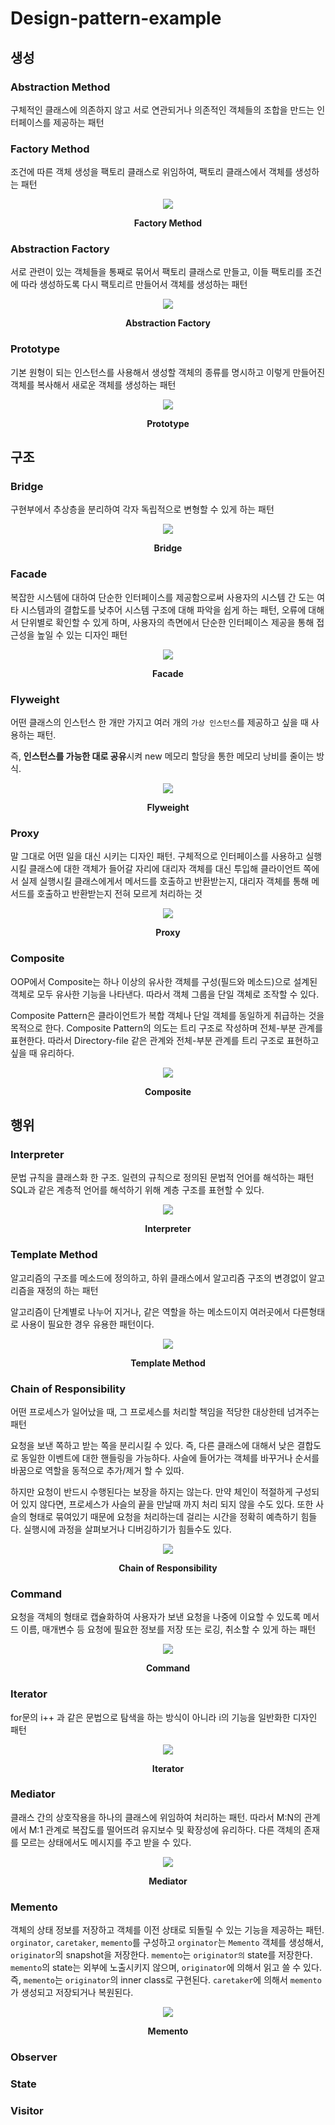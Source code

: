 # Design-pattern-example



## 생성

### Abstraction Method

구체적인 클래스에 의존하지 않고 서로 연관되거나 의존적인 객체들의 조합을 만드는 인터페이스를 제공하는 패턴

### Factory Method

조건에 따른 객체 생성을 팩토리 클래스로 위임하여, 팩토리 클래스에서 객체를 생성하는 패턴

<p align="center">
<img src="https://user-images.githubusercontent.com/48249549/123536578-12fae280-d766-11eb-87d0-e582a7e2d164.png">
<p style="font-weight:bold" align="center">Factory Method</p>
</p>


### Abstraction Factory

서로 관련이 있는 객체들을 통째로 묶어서 팩토리 클래스로 만들고, 이들 팩토리를 조건에 따라 생성하도록 다시 팩토리르 만들어서 객체를 생성하는 패턴

<p align="center">
<img src="https://user-images.githubusercontent.com/48249549/123536610-535a6080-d766-11eb-9260-df4cf239929a.png">
<p style="font-weight:bold" align="center">Abstraction Factory</p>
</p>


### Prototype

기본 원형이 되는 인스턴스를 사용해서 생성할 객체의 종류를 명시하고 이렇게 만들어진 객체를 복사해서 새로운 객체를 생성하는 패턴

<p align="center">
<img src="https://user-images.githubusercontent.com/48249549/123536625-784ed380-d766-11eb-9df5-137aefed79ae.png">
<p style="font-weight:bold" align="center">Prototype</p>
</p>



## 구조

### Bridge

구현부에서 추상층을 분리하여 각자 독립적으로 변형할 수 있게 하는 패턴

<p align="center">
<img src="https://user-images.githubusercontent.com/48249549/123536668-bcda6f00-d766-11eb-9d59-b489b7382556.png">
<p style="font-weight:bold" align="center">Bridge</p>
</p>



### Facade

복잡한 시스템에 대하여 단순한 인터페이스를 제공함으로써 사용자의 시스템 간 도는 여타 시스템과의 결합도를 낮추어 시스템 구조에 대해 파악을 쉽게 하는 패턴, 오류에 대해서 단위별로 확인할 수 있게 하며, 사용자의 측면에서 단순한 인터페이스 제공을 통해 접근성을 높일 수 있는 디자인 패턴

<p align="center">
<img src="https://user-images.githubusercontent.com/48249549/123536692-e0051e80-d766-11eb-9c47-c4c6c5cd93f8.png">
<p style="font-weight:bold" align="center">Facade</p>
</p>



### Flyweight

어떤 클래스의 인스턴스 한 개만 가지고 여러 개의 `가상 인스턴스`를 제공하고 싶을 때 사용하는 패턴.

즉, **인스턴스를 가능한 대로 공유**시켜 new 메모리 할당을 통한 메모리 낭비를 줄이는 방식.

<p align="center">
<img src="https://user-images.githubusercontent.com/48249549/123536709-f14e2b00-d766-11eb-83b7-4769d7d6d30e.png">
<p style="font-weight:bold" align="center">Flyweight</p>
</p>



### Proxy

말 그대로 어떤 일을 대신 시키는 디자인 패턴. 구체적으로 인터페이스를 사용하고 실행시킬 클래스에 대한 객체가 들어갈 자리에 대리자 객체를 대신 투입해 클라이언트 쪽에서 실제 실행시킬 클래스에게서 메서드를 호출하고 반환받는지, 대리자 객체를 통해 메서드를 호출하고 반환받는지 전혀 모르게 처리하는 것

<p align="center">
<img src="https://user-images.githubusercontent.com/48249549/123536803-5b66d000-d767-11eb-8a1c-549cde621502.png">
<p style="font-weight:bold" align="center">Proxy</p>
</p>


### Composite

OOP에서 Composite는 하나 이상의 유사한 객체를 구성(필드와 메소드)으로 설계된 객체로 모두 유사한 기능을 나타낸다. 따라서 객체 그룹을 단일 객체로 조작할 수 있다.

Composite Pattern은 클라이언트가 복합 객체나 단일 객체를 동일하게 취급하는 것을 목적으로 한다. Composite Pattern의 의도는 트리 구조로 작성하며 전체-부분 관계를 표현한다. 따라서 Directory-file 같은 관계와 전체-부분 관계를 트리 구조로 표현하고 싶을 때 유리하다.

<p align="center">
<img src="https://user-images.githubusercontent.com/48249549/123537369-024c6b80-d76a-11eb-9a3b-7879195c2445.png">
<p style="font-weight:bold" align="center">Composite</p>
</p>

## 행위

### Interpreter

문법 규칙을 클래스화 한 구조. 일련의 규칙으로 정의된 문법적 언어를 해석하는 패턴
SQL과 같은 계층적 언어를 해석하기 위해 계층 구조를 표현할 수 있다.

<p align="center">
<img src="https://user-images.githubusercontent.com/48249549/123577694-4f364d80-d80f-11eb-9ce0-eb84575c0c46.png">
<p style="font-weight:bold" align="center">Interpreter</p>
</p>

### Template Method

알고리즘의 구조를 메소드에 정의하고, 하위 클래스에서 알고리즘 구조의 변경없이 알고리즘을 재정의 하는 패턴

알고리즘이 단계별로 나누어 지거나, 같은 역할을 하는 메소드이지 여러곳에서 다른형태로 사용이 필요한 경우 유용한 패턴이다.

<p align="center">
<img src="https://user-images.githubusercontent.com/48249549/123593242-405c9480-d829-11eb-95f9-e70dc9f4e5cd.png">
<p style="font-weight:bold" align="center">Template Method</p>
</p>

### Chain of Responsibility

어떤 프로세스가 일어났을 때, 그 프로세스를 처리할 책임을 적당한 대상한테 넘겨주는 패턴

요청을 보낸 쪽하고 받는 쪽을 분리시킬 수 있다. 즉, 다른 클래스에 대해서 낮은 결합도로 동일한 이벤트에 대한 핸들링을 가능하다.
사슬에 들어가는 객체를 바꾸거나 순서를 바꿈으로 역할을 동적으로 추가/제거 할 수 있따.

하지만 요청이 반드시 수행된다는 보장을 하지는 않는다. 만약 체인이 적절하게 구성되어 있지 않다면, 프로세스가 사슬의 끝을 만날때 까지 처리 되지 않을 수도 있다. 또한 사슬의 형태로 묶여있기 때문에 요청을 처리하는데 걸리는 시간을 정확히 예측하기 힘들다. 실행시에 과정을 살펴보거나 디버깅하기가 힘들수도 있다.

<p align="center">
<img src="https://user-images.githubusercontent.com/48249549/123822264-16919380-d937-11eb-8d0d-5cfa86493d4f.png">
<p style="font-weight:bold" align="center">Chain of Responsibility</p>
</p>

### Command

요청을 객체의 형태로 캡슐화하여 사용자가 보낸 요청을 나중에 이요할 수 있도록 메서드 이름, 매개변수 등 요청에 필요한 정보를 저장 또는 로깅, 취소할 수 있게 하는 패턴

<p align="center">
<img src="https://user-images.githubusercontent.com/48249549/123822553-5c4e5c00-d937-11eb-94d0-e95f4fc32981.png">
<p style="font-weight:bold" align="center">Command</p>
</p>

### Iterator

for문의 i++ 과 같은 문법으로 탐색을 하는 방식이 아니라 i의 기능을 일반화한 디자인 패턴

<p align="center">
<img src="https://user-images.githubusercontent.com/48249549/123891385-ce548e80-d993-11eb-921c-5015a1737400.png">
<p style="font-weight:bold" align="center">Iterator</p>
</p>

### Mediator

클래스 간의 상호작용을 하나의 클래스에 위임하여 처리하는 패턴. 따라서 M:N의 관계에서 M:1 관계로 복잡도를 떨어뜨려 유지보수 및 확장성에 유리하다. 다른 객체의 존재를 모르는 상태에서도 메시지를 주고 받을 수 있다.

<p align="center">
<img src="https://user-images.githubusercontent.com/48249549/123926820-3e303c80-d9c7-11eb-85b5-4497135d3adb.png">
<p style="font-weight:bold" align="center">Mediator</p>
</p>

### Memento

객체의 상태 정보를 저장하고 객체를 이전 상태로 되돌릴 수 있는 기능을 제공하는 패턴. `orginator`, `caretaker`, `memento`를 구성하고 `orginator`는 `Memento` 객체를 생성해서, `originator`의 snapshot을 저장한다. `memento`는 `originator의` state를 저장한다. `memento`의 state는 외부에 노출시키지 않으며, `originator`에 의해서 읽고 쓸 수 있다. 즉, `memento`는 `originator`의 inner class로 구현된다. `caretaker`에 의해서 `memento`가 생성되고 저장되거나 복원된다.

<p align="center">
<img src="https://user-images.githubusercontent.com/48249549/123930905-1e027c80-d9cb-11eb-83c7-e11781cdafd7.png">
<p style="font-weight:bold" align="center">Memento</p>
</p>

### Observer

### State

### Visitor



